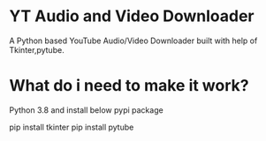 # YT Audio and Video Downloader
A Python based YouTube Audio/Video Downloader built with help of Tkinter,pytube.

# What do i need to make it  work?
Python 3.8 and install below pypi package 

pip install tkinter 
pip install pytube
